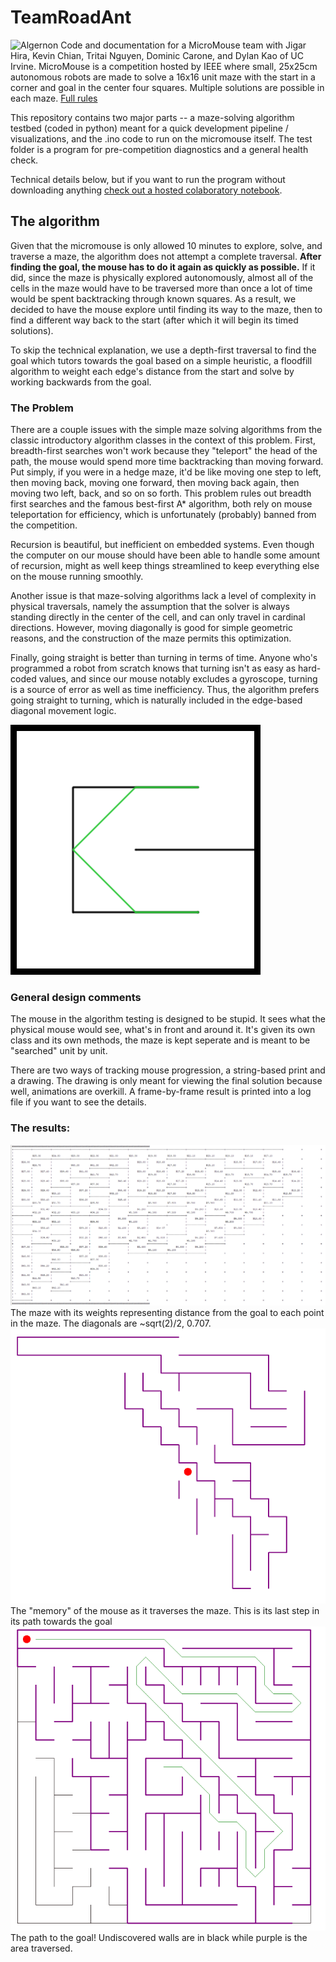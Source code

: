 # TeamRoadAnt
![Algernon]()
Code and documentation for a MicroMouse team with Jigar Hira, Kevin Chian, Tritai Nguyen, Dominic Carone, and Dylan Kao of UC Irvine. MicroMouse is a competition hosted by IEEE where small, 25x25cm autonomous robots are made to solve a 16x16 unit maze with the start in a corner and goal in the center four squares. Multiple solutions are possible in each maze. [Full rules]( http://micromouseusa.com/wp-content/uploads/2016/04/IEEE-Region-6-Southern-Area-MicroMouse-Competition-Rules.pdf)

This repository contains two major parts -- a maze-solving algorithm testbed (coded in python) meant for a quick development pipeline / visualizations, and the .ino code to run on the micromouse itself. The test folder is a program for pre-competition diagnostics and a general health check. 

Technical details below, but if you want to run the program without downloading anything [check out a hosted colaboratory notebook](www.google.com).

## The algorithm

Given that the micromouse is only allowed 10 minutes to explore, solve, and traverse a maze, the algorithm does not attempt a complete traversal. **After finding the goal, the mouse has to do it again as quickly as possible.** If it did, since the maze is physically explored autonomously, almost all of the cells in the maze would have to be traversed more than once a lot of time would be spent backtracking through known squares. As a result, we decided to have the mouse explore until finding its way to the maze, then to find a different way back to the start (after which it will begin its timed solutions). 

To skip the technical explanation, we use a depth-first traversal to find the goal which tutors towards the goal based on a simple heuristic, a floodfill algorithm to weight each edge's distance from the start and solve by working backwards from the goal.

### The Problem

There are a couple issues with the simple maze solving algorithms from the classic introductory algorithm classes in the context of this problem. First, breadth-first searches won't work because they "teleport" the head of the path, the mouse would spend more time backtracking than moving forward. Put simply, if you were in a hedge maze, it'd be like moving one step to left, then moving back, moving one forward, then moving back again, then moving two left, back, and so on so forth. This problem rules out breadth first searches and the famous best-first A* algorithm, both rely on mouse teleportation for efficiency, which is unfortunately (probably) banned from the competition. 

Recursion is beautiful, but inefficient on embedded systems. Even though the computer on our mouse should have been able to handle some amount of recursion, might as well keep things streamlined to keep everything else on the mouse running smoothly.

Another issue is that maze-solving algorithms lack a level of complexity in physical traversals, namely the assumption that the solver is always standing directly in the center of the cell, and can only travel in cardinal directions. However, moving diagonally is good for simple geometric reasons, and the construction of the maze permits this optimization.

Finally, going straight is better than turning in terms of time. Anyone who's programmed a robot from scratch knows that turning isn't as easy as hard-coded values, and since our mouse notably excludes a gyroscope, turning is a source of error as well as time inefficiency. Thus, the algorithm prefers going straight to turning, which is naturally included in the edge-based diagonal movement logic.

![edge-based solving is better](img/grid.png) 

### General design comments

The mouse in the algorithm testing is designed to be stupid. It sees what the physical mouse would see, what's in front and around it. It's given its own class and its own methods, the maze is kept seperate and is meant to be "searched" unit by unit. 

There are two ways of tracking mouse progression, a string-based print and a drawing. The drawing is only meant for viewing the final solution because well, animations are overkill. A frame-by-frame result is printed into a log file if you want to see the details.

### The results:
![weighted maze](img/weights.png) 
The maze with its weights representing distance from the goal to each point in the maze. The diagonals are ~sqrt(2)/2, 0.707. 
<br>
![maze from the mouse's perspective](img/memory.png) 
The "memory" of the mouse as it traverses the maze. This is its last step in its path towards the goal
<br>
![solved maze](img/result.png)
The path to the goal! Undiscovered walls are in black while purple is the area traversed.



